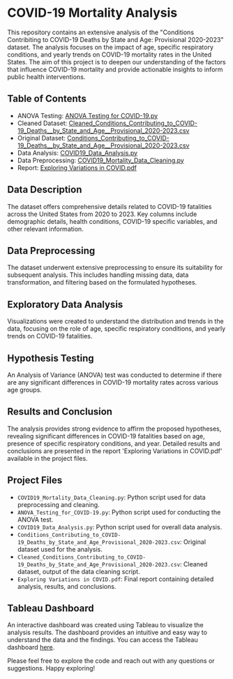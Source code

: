 # COVID-19 Mortality Analysis

This repository contains an extensive analysis of the "Conditions Contribiting to COVID-19 Deaths by State and Age: Provisional 2020-2023" dataset. 
The analysis focuses on the impact of age, specific respiratory conditions, and yearly trends on COVID-19 mortality rates in the United States. 
The aim of this project is to deepen our understanding of the factors that influence COVID-19 mortality and provide actionable insights to inform 
public health interventions.

## Table of Contents

- ANOVA Testing: [ANOVA Testing for COVID-19.py](ANOVA%20Testing%20for%20COVID-19.py)
- Cleaned Dataset: [Cleaned_Conditions_Contributing_to_COVID-19_Deaths__by_State_and_Age__Provisional_2020-2023.csv](Cleaned_Conditions_Contributing_to_COVID-19_Deaths__by_State_and_Age__Provisional_2020-2023.csv)
- Original Dataset: [Conditions_Contributing_to_COVID-19_Deaths__by_State_and_Age__Provisional_2020-2023.csv](Conditions_Contributing_to_COVID-19_Deaths__by_State_and_Age__Provisional_2020-2023.csv)
- Data Analysis: [COVID19_Data_Analysis.py](COVID19_Data_Analysis.py)
- Data Preprocessing: [COVID19_Mortality_Data_Cleaning.py](COVID19_Mortality_Data_Cleaning.py)
- Report: [Exploring Variations in COVID.pdf](Exploring%20Variations%20in%20COVID.pdf)

## Data Description

The dataset offers comprehensive details related to COVID-19 fatalities across the United States from 2020 to 2023. 
Key columns include demographic details, health conditions, COVID-19 specific variables, and other relevant information. 

## Data Preprocessing

The dataset underwent extensive preprocessing to ensure its suitability for subsequent analysis. 
This includes handling missing data, data transformation, and filtering based on the formulated hypotheses.

## Exploratory Data Analysis

Visualizations were created to understand the distribution and trends in the data, focusing on the role of age, specific respiratory conditions, 
and yearly trends on COVID-19 fatalities.

## Hypothesis Testing

An Analysis of Variance (ANOVA) test was conducted to determine if there are any significant differences in COVID-19 mortality rates across various age groups. 

## Results and Conclusion

The analysis provides strong evidence to affirm the proposed hypotheses, revealing significant differences in COVID-19 fatalities based on age, 
presence of specific respiratory conditions, and year. Detailed results and conclusions are presented in the report 'Exploring Variations in COVID.pdf' 
available in the project files.

## Project Files

- `COVID19_Mortality_Data_Cleaning.py`: Python script used for data preprocessing and cleaning.
- `ANOVA_Testing_for_COVID-19.py`: Python script used for conducting the ANOVA test.
- `COVID19_Data_Analysis.py`: Python script used for overall data analysis.
- `Conditions_Contributing_to_COVID-19_Deaths_by_State_and_Age_Provisional_2020-2023.csv`: Original dataset used for the analysis.
- `Cleaned_Conditions_Contributing_to_COVID-19_Deaths_by_State_and_Age_Provisional_2020-2023.csv`: Cleaned dataset, output of the data cleaning script.
- `Exploring Variations in COVID.pdf`: Final report containing detailed analysis, results, and conclusions.

## Tableau Dashboard

An interactive dashboard was created using Tableau to visualize the analysis results. The dashboard provides an intuitive and easy way to understand the data 
and the findings. You can access the Tableau dashboard [here](https://public.tableau.com/views/ExploringVariationsinCOVID-19MortalityAnAnalysisofUnderlyingConditionsandAgeGroups/ExploringVariationsinCOVID-19MortalityAnAnalysisofUnderlyingConditionsandAgeGroups?:language=en-US&:display_count=n&:origin=viz_share_link).

Please feel free to explore the code and reach out with any questions or suggestions. Happy exploring!

